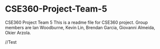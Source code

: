 # CSE360-Project-Team-5
CSE360 Project Team 5
This is a readme file for CSE360 project. 
Group members are Ian Woodburne, Kevin Lin, 
Brendan Garcia, Giovanni Almeida, Okier Arzola.

//Test
